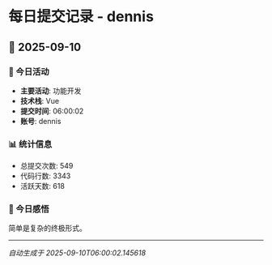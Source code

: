 # 每日提交记录 - dennis

## 📅 2025-09-10

### 🎯 今日活动
- **主要活动**: 功能开发
- **技术栈**: Vue
- **提交时间**: 06:00:02
- **账号**: dennis

### 📊 统计信息
- 总提交次数: 549
- 代码行数: 3343
- 活跃天数: 618

### 💭 今日感悟
简单是复杂的终极形式。

---
*自动生成于 2025-09-10T06:00:02.145618*
